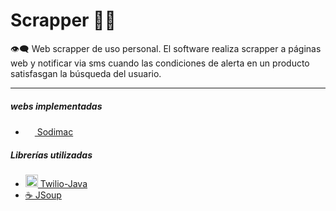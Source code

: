 # Scrapper 🔎💬
👁‍🗨 Web scrapper de uso personal. El software realiza scrapper a páginas web y notificar via sms cuando las condiciones de alerta en un producto satisfasgan la búsqueda del usuario.

------------
##### webs implementadas
- [<img src="https://logodownload.org/wp-content/uploads/2019/09/sodimac-logo-6.png" width="15" height="15"> Sodimac](http://www.sodimac.cl "Sodimac")

##### Librerías utilizadas
- [<img src="https://3.bp.blogspot.com/-5S6KmZbT2n0/XJTeV2J10DI/AAAAAAAAJTY/nxbivtRMkIMezQFHM6TY3ITpchCDjfiiwCK4BGAYYCw/s1600/logo%2Btwilio%2Bvector.png" width="20" height="20"> Twilio-Java](https://github.com/twilio/twilio-java "Twilio-Java")
- [☕️ JSoup](https://jsoup.org/ "JSoup")
